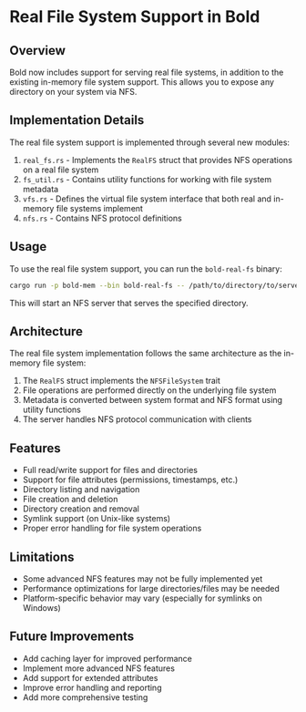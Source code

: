 # Real File System Support in Bold

## Overview

Bold now includes support for serving real file systems, in addition to the existing in-memory file system support. This allows you to expose any directory on your system via NFS.

## Implementation Details

The real file system support is implemented through several new modules:

1. `real_fs.rs` - Implements the `RealFS` struct that provides NFS operations on a real file system
2. `fs_util.rs` - Contains utility functions for working with file system metadata
3. `vfs.rs` - Defines the virtual file system interface that both real and in-memory file systems implement
4. `nfs.rs` - Contains NFS protocol definitions

## Usage

To use the real file system support, you can run the `bold-real-fs` binary:

```bash
cargo run -p bold-mem --bin bold-real-fs -- /path/to/directory/to/serve
```

This will start an NFS server that serves the specified directory.

## Architecture

The real file system implementation follows the same architecture as the in-memory file system:

1. The `RealFS` struct implements the `NFSFileSystem` trait
2. File operations are performed directly on the underlying file system
3. Metadata is converted between system format and NFS format using utility functions
4. The server handles NFS protocol communication with clients

## Features

- Full read/write support for files and directories
- Support for file attributes (permissions, timestamps, etc.)
- Directory listing and navigation
- File creation and deletion
- Directory creation and removal
- Symlink support (on Unix-like systems)
- Proper error handling for file system operations

## Limitations

- Some advanced NFS features may not be fully implemented yet
- Performance optimizations for large directories/files may be needed
- Platform-specific behavior may vary (especially for symlinks on Windows)

## Future Improvements

- Add caching layer for improved performance
- Implement more advanced NFS features
- Add support for extended attributes
- Improve error handling and reporting
- Add more comprehensive testing
